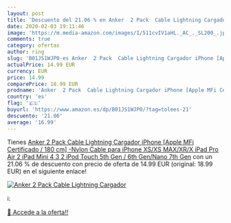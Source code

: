 ```yaml
---
layout: post
title: 'Descuento del 21.06 % en Anker  2 Pack  Cable Lightning Cargador '
date: 2020-02-03 19:11:46
image: 'https://m.media-amazon.com/images/I/511cvIV1aHL._AC_._SL200_.jpg'
comments: true
category: ofertas
author: ring
slug: 'B01JS1WJP0-es Anker  2 Pack  Cable Lightning Cargador iPhone [Apple MFi Certificado / 180 cm] -Nylon Cable para iPhone XS/XS MAX/XR/X  iPad Pro Air 2  iPad Mini 4 3 2  iPod Touch 5th Gen / 6th Gen/Nano 7th Gen'
actualPrice: 14.99 EUR
currency: EUR
price: 14.99
comparePrice: 18.99 EUR
prodname: 'Anker  2 Pack  Cable Lightning Cargador iPhone [Apple MFi Certificado / 180 cm] -Nylon Cable para iPhone XS/XS MAX/XR/X  iPad Pro Air 2  iPad Mini 4 3 2  iPod Touch 5th Gen / 6th Gen/Nano 7th Gen'
country: 'es'
flag: '🇪🇸'
buyurl: 'https://www.amazon.es/dp/B01JS1WJP0/?tag=tolees-21'
descuento: '21.06'
average: '16.99'
---
```


Tienes [Anker  2 Pack  Cable Lightning Cargador iPhone [Apple MFi Certificado / 180 cm] -Nylon Cable para iPhone XS/XS MAX/XR/X  iPad Pro Air 2  iPad Mini 4 3 2  iPod Touch 5th Gen / 6th Gen/Nano 7th Gen](https://www.amazon.es/dp/B01JS1WJP0/?tag=tolees-21) con un 21.06 % de descuento con precio de oferta de 14.99 EUR (original: 18.99 EUR) en el siguiente enlace!

[![Anker  2 Pack  Cable Lightning Cargador ](https://m.media-amazon.com/images/I/511cvIV1aHL._AC_._SL200_.jpg)](https://www.amazon.es/dp/B01JS1WJP0/?tag=tolees-21)

ℹ️:


[🛒 Accede a la oferta!!](https://www.amazon.es/dp/B01JS1WJP0/?tag=tolees-21)
